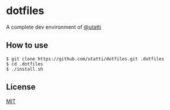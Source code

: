 # dotfiles

A complete dev environment of [@utatti](https://github.com/utatti)

## How to use

```
$ git clone https://github.com/utatti/dotfiles.git .dotfiles
$ cd .dotfiles
$ ./install.sh
```

## License

[MIT](LICENSE)
